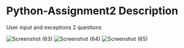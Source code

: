 # Python-Assignment2 Description
User input and exceptions
2 questions

![Screenshot (63)](https://user-images.githubusercontent.com/84920516/141841957-56a6e237-567c-4fe6-9d74-b09d5c43d83a.png)
![Screenshot (64)](https://user-images.githubusercontent.com/84920516/141841984-7be98605-1443-403f-aaeb-64c5cf813e9a.png)
![Screenshot (65)](https://user-images.githubusercontent.com/84920516/141842005-b33ace35-d043-414b-b339-65a092379ebb.png)
